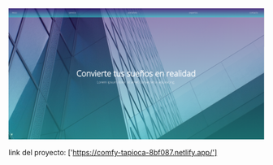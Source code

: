 <img src="./plantilla.png" alt="imagen iluntrativa de la pagina"/>

link del proyecto: ['https://comfy-tapioca-8bf087.netlify.app/']
